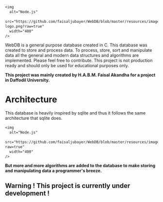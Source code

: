 
<p align="center">

    <img
      alt="Node.js"
      src="https://github.com/faisaljubayer/WebDB/blob/master/resources/images/webdb-logo.png?raw=true"
      width="400"
    />
  
</p>


WebDB is a general purpose database created in C. This database was created to store and process data. To process, store, sort and manipulate data all the general and modern data structures and algorithms are implemented. Please feel free to contribute. This project is not production ready and should only be used for educational purposes only.  

**This project was mainly created by H.A.B.M. Faisal Akandha for a project in Daffodil University.**

# Architecture 
This database is heavily inspired by sqlite and thus it follows the same architecture that sqlite does. 
<p align="center">

    <img
      alt="Node.js"
      src="https://github.com/faisaljubayer/WebDB/blob/master/resources/images/arch2.gif?raw=true"
      width="400"
    />

</p>

**But more and more algorithms are added to the database to make storing and manipulating data a programmer's breeze.**

## Warning ! This project is currently under development !
